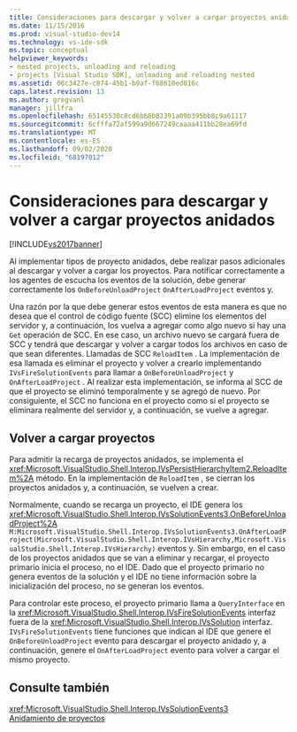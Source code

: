 ```yaml
---
title: Consideraciones para descargar y volver a cargar proyectos anidados | Microsoft Docs
ms.date: 11/15/2016
ms.prod: visual-studio-dev14
ms.technology: vs-ide-sdk
ms.topic: conceptual
helpviewer_keywords:
- nested projects, unloading and reloading
- projects [Visual Studio SDK], unloading and reloading nested
ms.assetid: 06c3427e-c874-45b1-b9af-f68610ed016c
caps.latest.revision: 13
ms.author: gregvanl
manager: jillfra
ms.openlocfilehash: 65145530c8cd6b68b82391a09b395bb8c9a61117
ms.sourcegitcommit: 6cfffa72af599a9d667249caaaa411bb28ea69fd
ms.translationtype: MT
ms.contentlocale: es-ES
ms.lasthandoff: 09/02/2020
ms.locfileid: "68197012"
---
```

# <a name="considerations-for-unloading-and-reloading-nested-projects"></a>Consideraciones para descargar y volver a cargar proyectos anidados
[!INCLUDE[vs2017banner](../../includes/vs2017banner.md)]

Al implementar tipos de proyecto anidados, debe realizar pasos adicionales al descargar y volver a cargar los proyectos. Para notificar correctamente a los agentes de escucha los eventos de la solución, debe generar correctamente los `OnBeforeUnloadProject` `OnAfterLoadProject` eventos y.  
  
 Una razón por la que debe generar estos eventos de esta manera es que no desea que el control de código fuente (SCC) elimine los elementos del servidor y, a continuación, los vuelva a agregar como algo nuevo si hay una `Get` operación de SCC. En ese caso, un archivo nuevo se cargará fuera de SCC y tendrá que descargar y volver a cargar todos los archivos en caso de que sean diferentes. Llamadas de SCC `ReloadItem` . La implementación de esa llamada es eliminar el proyecto y volver a crearlo implementando `IVsFireSolutionEvents` para llamar a `OnBeforeUnloadProject` y `OnAfterLoadProject` . Al realizar esta implementación, se informa al SCC de que el proyecto se eliminó temporalmente y se agregó de nuevo. Por consiguiente, el SCC no funciona en el proyecto como si el proyecto se eliminara realmente del servidor y, a continuación, se vuelve a agregar.  
  
## <a name="reloading-projects"></a>Volver a cargar proyectos  
 Para admitir la recarga de proyectos anidados, se implementa el <xref:Microsoft.VisualStudio.Shell.Interop.IVsPersistHierarchyItem2.ReloadItem%2A> método. En la implementación de `ReloadItem` , se cierran los proyectos anidados y, a continuación, se vuelven a crear.  
  
 Normalmente, cuando se recarga un proyecto, el IDE genera los <xref:Microsoft.VisualStudio.Shell.Interop.IVsSolutionEvents3.OnBeforeUnloadProject%2A> `M:Microsoft.VisualStudio.Shell.Interop.IVsSolutionEvents3.OnAfterLoadProject(Microsoft.VisualStudio.Shell.Interop.IVsHierarchy,Microsoft.VisualStudio.Shell.Interop.IVsHierarchy)` eventos y. Sin embargo, en el caso de los proyectos anidados que se van a eliminar y recargar, el proyecto primario inicia el proceso, no el IDE. Dado que el proyecto primario no genera eventos de la solución y el IDE no tiene información sobre la inicialización del proceso, no se generan los eventos.  
  
 Para controlar este proceso, el proyecto primario llama a `QueryInterface` en la <xref:Microsoft.VisualStudio.Shell.Interop.IVsFireSolutionEvents> interfaz fuera de la <xref:Microsoft.VisualStudio.Shell.Interop.IVsSolution> interfaz. `IVsFireSolutionEvents` tiene funciones que indican al IDE que genere el `OnBeforeUnloadProject` evento para descargar el proyecto anidado y, a continuación, genere el `OnAfterLoadProject` evento para volver a cargar el mismo proyecto.  
  
## <a name="see-also"></a>Consulte también  
 <xref:Microsoft.VisualStudio.Shell.Interop.IVsSolutionEvents3>   
 [Anidamiento de proyectos](../../extensibility/internals/nesting-projects.md)
